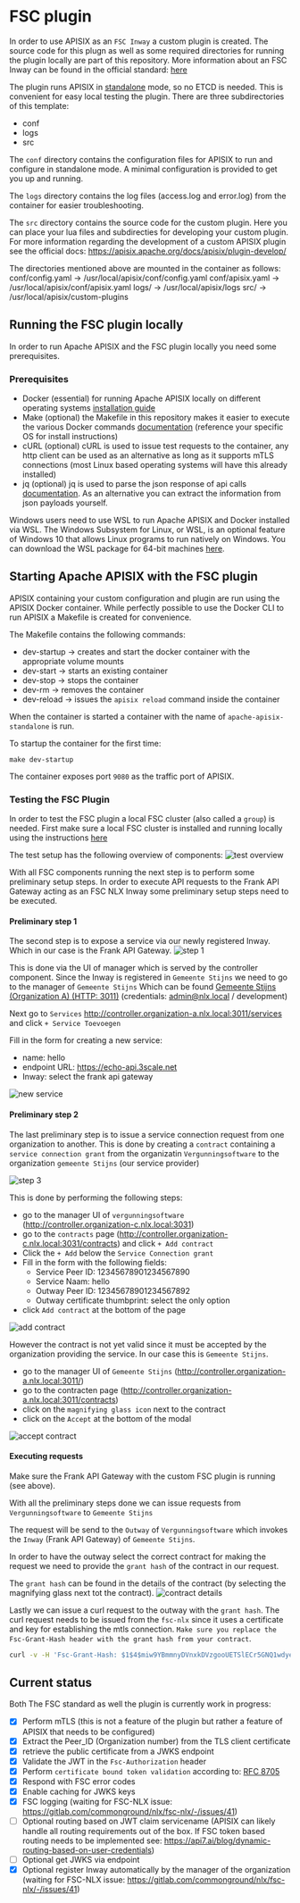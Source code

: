 # FSC plugin
In order to use APISIX as an `FSC Inway` a custom plugin is created. The source code for this plugn as well as some required directories for running the plugin locally are part of this repository. More information about an FSC Inway can be found in the official standard: [here](https://commonground.gitlab.io/standards/fsc/core/draft-fsc-core-00.html#name-inway)

The plugin runs APISIX in [standalone](https://apisix.apache.org/docs/apisix/deployment-modes/#standalone) mode, so no ETCD is needed. This is convenient for easy local testing the plugin.
There are three subdirectories of this template:
- conf
- logs
- src

The `conf` directory contains the configuration files for APISIX to run and configure in standalone mode. A minimal configuration is provided to get you up and running. 

The `logs` directory contains the log files (access.log and error.log) from the container for easier troubleshooting. 

The `src` directory contains the source code for the custom plugin. Here you can place your lua files and subdirecties for developing your custom plugin. For more information regarding the development of a custom APISIX plugin see the official docs: https://apisix.apache.org/docs/apisix/plugin-develop/


The directories mentioned above are mounted in the container as follows:
conf/config.yaml -> /usr/local/apisix/conf/config.yaml
conf/apisix.yaml -> /usr/local/apisix/conf/apisix.yaml
logs/ -> /usr/local/apisix/logs
src/ -> /usr/local/apisix/custom-plugins

## Running the FSC plugin locally 
In order to run Apache APISIX and the FSC plugin locally you need some prerequisites.

### Prerequisites
- Docker (essential) for running Apache APISIX locally on different operating systems [installation guide](https://docs.docker.com/engine/install/)
- Make (optional) the Makefile in this repository makes it easier to execute the various Docker commands [documentation](https://www.gnu.org/software/make/) (reference your specific OS for install instructions)
- cURL (optional) cURL is used to issue test requests to the container, any http client can be used as an alternative as long as it supports mTLS connections (most Linux based operating systems will have this already installed)
- jq (optional) jq is used to parse the json response of api calls [documentation](https://jqlang.github.io/jq/). As an alternative you can extract the information from json payloads yourself.

Windows users need to use WSL to run Apache APISIX and Docker installed via WSL. 
The Windows Subsystem for Linux, or WSL, is an optional feature of Windows 10 that allows Linux programs to run natively on Windows. You can download the WSL package for 64-bit machines [here](https://docs.microsoft.com/en-us/windows/wsl/install-manual#step-4---download-the-linux-kernel-update-package).

## Starting Apache APISIX with the FSC plugin
APISIX containing your custom configuration and plugin are run using the APISIX Docker container. While perfectly possible to use the Docker CLI to run APISIX a Makefile is created for convenience. 

The Makefile contains the following commands:
- dev-startup -> creates and start the docker container with the appropriate volume mounts
- dev-start -> starts an existing container
- dev-stop -> stops the container
- dev-rm -> removes the container
- dev-reload -> issues the `apisix reload` command inside the container

When the container is started a container with the name of `apache-apisix-standalone` is run. 

To startup the container for the first time:
```shell
make dev-startup
```

The container exposes port `9080` as the traffic port of APISIX.

### Testing the FSC Plugin

In order to test the FSC plugin a local FSC cluster (also called a `group`) is needed. First make sure a local FSC cluster is installed and running locally using the instructions [here](https://gitlab.com/commonground/nlx/fsc-nlx)

The test setup has the following overview of components:
![test overview](docs/diagrams/FSC-NLX-demo-setup-Overview.drawio.png)

With all FSC components running the next step is to perform some preliminary setup steps. 
In order to execute API requests to the Frank API Gateway acting as an FSC NLX Inway some preliminary setup steps need to be executed.

#### Preliminary step 1
The second step is to expose a service via our newly registered Inway. Which in our case is the Frank API Gateway. 
![step 1](docs/diagrams/FSC-NLX-demo-setup-prerequisites%20-%202.drawio.png)

This is done via the UI of manager which is served by the controller component. Since the Inway is registered in `Gemeente Stijns` we need to go to the manager of `Gemeente Stijns`
Which can be found [Gemeente Stijns (Organization A) (HTTP: 3011)](http://controller.organization-a.nlx.local:3011/) (credentials: admin@nlx.local / development)


Next go to `Services` http://controller.organization-a.nlx.local:3011/services and click `+ Service Toevoegen`

Fill in the form for creating a new service: 
- name: hello
- endpoint URL: https://echo-api.3scale.net
- Inway: select the frank api gateway

![new service](docs/diagrams/service-toevoegen.png)

#### Preliminary step 2
The last preliminary step is to issue a service connection request from one organization to another. This is done by creating  a `contract` containing a `service connection grant` from the organizatin `Vergunningsoftware` to the organization `gemeente Stijns` (our service provider)

![step 3](docs/diagrams/FSC-NLX-demo-setup-prerequisites%20-%203.drawio.png)

This is done by performing the following steps:
- go to the manager UI of `vergunningsoftware` (http://controller.organization-c.nlx.local:3031)
- go to the `contracts` page (http://controller.organization-c.nlx.local:3031/contracts) and click `+ Add contract`
- Click the `+ Add` below the `Service Connection grant`
- Fill in the form with the following fields:
    - Service Peer ID: 12345678901234567890
    - Service Naam: hello
    - Outway Peer ID: 12345678901234567892
    - Outway certificate thumbprint: select the only option
- click `Add contract` at  the bottom of the page

![add contract](docs/diagrams/Add%20service%20connection%20grant.png)

However the contract is not yet valid since it must be accepted by the organization providing the service. In our case this is `Gemeente Stijns`.
- go to the manager UI of `Gemeente Stijns` (http://controller.organization-a.nlx.local:3011/)
- go to the contracten page (http://controller.organization-a.nlx.local:3011/contracts)
- click on the `magnifying glass icon` next to the contract
- click on the `Accept` at the bottom of the modal

![accept contract](docs/diagrams/accept%20contract.png)


#### Executing requests
Make sure the Frank API Gateway with the custom FSC plugin is running (see above).


With all the preliminary steps done we can issue requests from `Vergunningsoftware` to  `Gemeente Stijns`

The request will be send to the `Outway` of `Vergunningsoftware` which invokes the  `Inway` (Frank API Gateway) of `Gemeente Stijns`.

In order to have the outway select the correct contract for making the request we need to provide the `grant hash` of the contract in our request.

The `grant hash` can be found in the details of the contract (by selecting the magnifying glass next tot the contract).
![contract details](docs/diagrams/contract%20details.png)

Lastly we can issue a curl request to the outway with the `grant hash`. The curl request needs to be issued from the `fsc-nlx` since it uses a certificate and key for establishing the mtls connection.
`Make sure you replace the Fsc-Grant-Hash header with the grant hash from your contract`.
```bash
curl -v -H 'Fsc-Grant-Hash: $1$4$miw9YBmmnyDVnxkDVzgooUETSlECr5GNQ1wdyeoFVevxIrMK8zfapnwZP_Y1ZRKqtvRbRC8iiPiGwjcEOgUY5w==' outway.organization-c.nlx.local/hello
```

## Current status
Both The FSC standard as well the plugin is currently work in progress:
- [x] Perform mTLS (this is not a feature of the plugin but rather a feature of APISIX that needs to be configured)
- [x] Extract the Peer_ID (Organization number) from the TLS client certificate
- [x] retrieve the public certificate from a JWKS endpoint
- [x] Validate the JWT in the `Fsc-Authorization` header
- [x] Perform `certificate bound token validation` according to: [RFC 8705](https://www.rfc-editor.org/rfc/rfc8705#name-jwt-certificate-thumbprint-)
- [x] Respond with FSC error codes
- [x] Enable caching for JWKS keys
- [x] FSC logging (waiting for FSC-NLX issue: https://gitlab.com/commonground/nlx/fsc-nlx/-/issues/41)
- [ ] Optional routing based on JWT claim servicename (APISIX can likely handle all routing requirements out of the box. If FSC token based routing needs to be implemented see: https://api7.ai/blog/dynamic-routing-based-on-user-credentials)
- [ ] Optional get JWKS via endpoint
- [x] Optional register Inway automatically by the manager of the organization (waiting for FSC-NLX issue: https://gitlab.com/commonground/nlx/fsc-nlx/-/issues/41)
